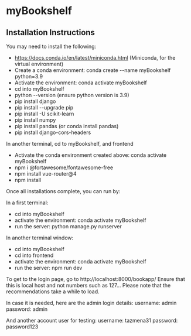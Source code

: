 # myBookshelf

## Installation Instructions
You may need to install the following:
 - https://docs.conda.io/en/latest/miniconda.html (Miniconda, for the virtual environment)
 - Create a conda environment: conda create --name myBookshelf python=3.9
 - Activate the environment: conda activate myBookshelf
 - cd into myBookshelf
 - python --version (ensure python version is 3.9)
 - pip install django
 - pip install --upgrade pip
 - pip install -U scikit-learn
 - pip install numpy
 - pip install pandas (or conda install pandas)
 - pip install django-cors-headers
 
 In another terminal, cd to myBookshelf, and frontend
 - Activate the conda environment created above: conda activate myBookshelf
 - npm i @fortawesome/fontawesome-free
 - npm install vue-router@4
 - npm install
 
 Once all installations complete, you can run by:
 
 In a first terminal:
 - cd into myBookshelf
 - activate the environment: conda activate myBookshelf
 - run the server: python manage.py runserver
 
 In another terminal window:
 - cd into myBookshelf
 - cd into frontend
 - activate the environment: conda activate myBookshelf
 - run the server: npm run dev
 
 To get to the login page, go to http://localhost:8000/bookapp/
 Ensure that this is local host and not numbers such as 127...
 Please note that the recommendations take a while to load.
 
 In case it is needed, here are the admin login details:
 username: admin
 password: admin
 
 And another account user for testing:
 username: tazmena31
 password: password123
